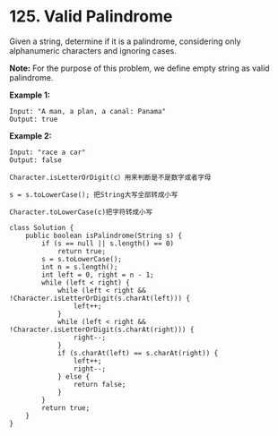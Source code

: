 # 125. Valid Palindrome

Given a string, determine if it is a palindrome, considering only alphanumeric characters and ignoring cases.

**Note:** For the purpose of this problem, we define empty string as valid palindrome.

**Example 1:**

```text
Input: "A man, a plan, a canal: Panama"
Output: true
```

**Example 2:**

```text
Input: "race a car"
Output: false
```

```text
Character.isLetterOrDigit(c）用来判断是不是数字或者字母
```

```text
s = s.toLowerCase(); 把String大写全部转成小写
```

```text
Character.toLowerCase(c)把字符转成小写
```

```text
class Solution {
    public boolean isPalindrome(String s) {
        if (s == null || s.length() == 0)
            return true;
        s = s.toLowerCase();
        int n = s.length();
        int left = 0, right = n - 1;
        while (left < right) {
            while (left < right && !Character.isLetterOrDigit(s.charAt(left))) {
                left++;
            }
            while (left < right && !Character.isLetterOrDigit(s.charAt(right))) {
                right--;
            }
            if (s.charAt(left) == s.charAt(right)) {
                left++;
                right--;
            } else {
                return false;
            }
        }
        return true;
    }
}
```


